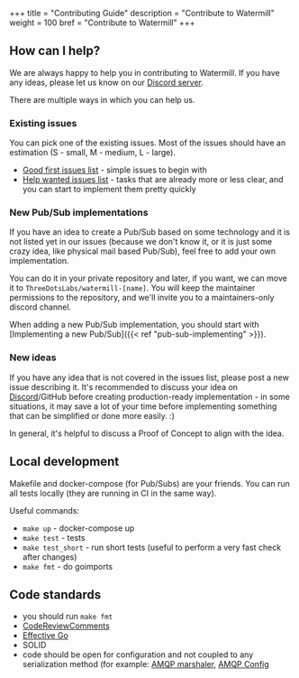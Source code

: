 +++
title = "Contributing Guide"
description = "Contribute to Watermill"
weight = 100
bref = "Contribute to Watermill"
+++

## How can I help?

We are always happy to help you in contributing to Watermill. If you have any ideas, please let us know on our [Discord server](https://watermill.io/support/).

There are multiple ways in which you can help us.

### Existing issues

You can pick one of the existing issues. Most of the issues should have an estimation (S - small, M - medium, L - large).

- [Good first issues list](https://github.com/ThreeDotsLabs/watermill/issues?q=is%3Aissue+is%3Aopen+label%3A%22good+first+issue%22) - simple issues to begin with
- [Help wanted issues list](https://github.com/ThreeDotsLabs/watermill/issues?q=is%3Aissue+is%3Aopen+label%3A%22help+wanted%22) - tasks that are already more or less clear, and you can start to implement them pretty quickly

### New Pub/Sub implementations

If you have an idea to create a Pub/Sub based on some technology and it is not listed yet in our issues (because we don't know it, or it is just some crazy idea, like physical mail based Pub/Sub), feel free to add your own implementation.

You can do it in your private repository and later, if you want, we can move it to `ThreeDotsLabs/watermill-[name]`.
You will keep the maintainer permissions to the repository, and we'll invite you to a maintainers-only discord channel.

When adding a new Pub/Sub implementation, you should start with [Implementing a new Pub/Sub]({{< ref "pub-sub-implementing" >}}).

### New ideas

If you have any idea that is not covered in the issues list, please post a new issue describing it. 
It's recommended to discuss your idea on [Discord](https://discord.gg/QV6VFg4YQE)/GitHub before creating production-ready implementation - in some situations, it may save a lot of your time before implementing something that can be simplified or done more easily. :)

In general, it's helpful to discuss a Proof of Concept to align with the idea.

## Local development

Makefile and docker-compose (for Pub/Subs) are your friends. You can run all tests locally (they are running in CI in the same way).

Useful commands:
- `make up` - docker-compose up
- `make test` - tests
- `make test_short` - run short tests (useful to perform a very fast check after changes)
- `make fmt` - do goimports

## Code standards

- you should run `make fmt`
- [CodeReviewComments](https://github.com/golang/go/wiki/CodeReviewComments)
- [Effective Go](https://golang.org/doc/effective_go.html)
- SOLID
- code should be open for configuration and not coupled to any serialization method (for example: [AMQP marshaler](https://github.com/ThreeDotsLabs/watermill-amqp/blob/master/pkg/amqp/marshaler.go), [AMQP Config](https://github.com/ThreeDotsLabs/watermill-amqp/blob/master/pkg/amqp/config.go)
